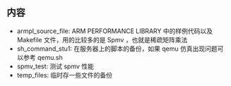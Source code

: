 ## 内容
+   armpl_source_file: ARM PERFORMANCE LIBRARY 中的样例代码以及 Makefile 文件，用的比较多的是 Spmv ，也就是稀疏矩阵乘法
+   sh_command_stu1: 在服务器上的脚本的备份，如果 qemu 仿真出现问题可以参考 qemu.sh
+   spmv_test: 测试 spmv 性能
+   temp_files: 临时存一些文件的备份